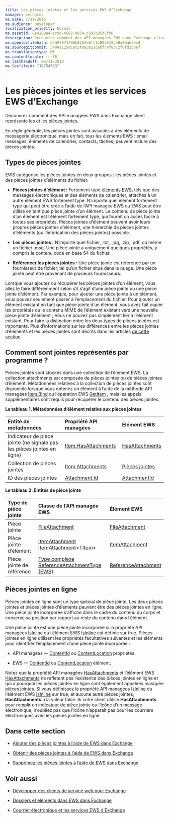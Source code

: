 ```yaml
---
title: Les pièces jointes et les services EWS d’Exchange
manager: sethgros
ms.date: 7/11/2016
ms.audience: Developer
localization_priority: Normal
ms.assetid: 8e4289a4-ec9d-4502-9854-c593c95d5f98
description: Découvrez comment des API managées EWS dans Exchange client représente les et les pièces jointes.
ms.openlocfilehash: e4a97873798b8252e6fc14003519ce8a0eab7ec8
ms.sourcegitcommit: 34041125dc8c5f993b21cebfc4f8b72f0fd2cb6f
ms.translationtype: MT
ms.contentlocale: fr-FR
ms.lasthandoff: 06/11/2018
ms.locfileid: "19754763"
---
```

# <a name="attachments-and-ews-in-exchange"></a>Les pièces jointes et les services EWS d’Exchange

Découvrez comment des API managées EWS dans Exchange client représente les et les pièces jointes.
  
En règle générale, les pièces jointes sont associés à des éléments de messagerie électronique, mais en fait, tous les éléments EWS : email messages, éléments de calendrier, contacts, tâches, peuvent inclure des pièces jointes.
  
## <a name="types-of-attachments"></a>Types de pièces jointes

EWS catégorise les pièces jointes en deux groupes : les pièces jointes et des pièces jointes d’éléments du fichier.
  
- **Pièces jointes d’élément :** Fortement typé [éléments EWS](folders-and-items-in-ews-in-exchange.md), tels que des messages électroniques et des éléments de calendrier, attachés à un autre élément EWS fortement typé. N’importe quel élément fortement typé qui peut être créé à l’aide de l’API managée EWS ou EWS peut être utilisé en tant que pièce jointe d’un élément. Le contenu de pièce jointe d’un élément est l’élément fortement typé, qui fournit un accès facile à toutes ses propriétés. Pièces jointes d’élément peuvent avoir leurs propres pièces jointes d’élément, une hiérarchie de pièces jointes d’éléments (ou l’imbrication des pièces jointes) possible.
    
- **Les pièces jointes :** N’importe quel fichier, .txt, .jpg, .zip, .pdf, ou même un fichier .msg. Une pièce jointe a uniquement quelques propriétés, y compris le contenu codé en base 64 du fichier. 
    
- **Référencer les pièces jointes :** Une pièce jointe est référencé par un fournisseur de fichier, tel qu’un fichier situé dans le nuage. Une pièce jointe peut être provenant de plusieurs fournisseurs. 
    
Lorsque vous ajoutez ou récupérer les pièces jointes d’un élément, vous allez le faire différemment selon s’il s’agit d’une pièce jointe ou une pièce jointe d’élément. Par exemple, pour ajouter une pièce jointe à un élément, vous pouvez seulement passer à l’emplacement du fichier. Pour ajouter un élément existant en tant que pièce jointe d’un élément, vous avez fait copier les propriétés ou le contenu MIME de l’élément existant vers une nouvelle pièce jointe d’élément ; Vous ne pouvez pas simplement lier à l’élément existant. Pour faire la distinction entre les deux types de pièces jointes est importante. Plus d’informations sur les différences entre les pièces jointes d’éléments et les pièces jointes sont décrits dans les articles [de cette section](#bk_inthissection).
  
## <a name="how-are-attachments-represented-programmatically"></a>Comment sont jointes représentés par programme ?

Pièces jointes sont stockés dans une collection de l’élément EWS. La collection attachments est composée de pièces jointes ou de pièces jointes d’élément. Métadonnées relatives à la collection de pièces jointes sont disponible lorsque vous obtenez un élément à l’aide de la méthode API managées [Item.Bind](http://msdn.microsoft.com/en-us/library/microsoft.exchange.webservices.data.item.bind%28v=exchg.80%29.aspx) ou l’opération EWS [GetItem](http://msdn.microsoft.com/library/e3590b8b-c2a7-4dad-a014-6360197b68e4%28Office.15%29.aspx) , mais les appels supplémentaires sont requis pour récupérer le contenu des pièces jointes. 
  
**Le tableau 1. Métadonnées d’élément relative aux pièces jointes**

|**Entité de métadonnées**|**Propriété API managées**|**Élément EWS**|
|:-----|:-----|:-----|
|Indicateur de pièce jointe (ne signale pas les pièces jointes en ligne)  <br/> |[Item.HasAttachments](http://msdn.microsoft.com/en-us/library/microsoft.exchange.webservices.data.item.hasattachments%28v=exchg.80%29.aspx) <br/> |[HasAttachments](http://msdn.microsoft.com/library/538b7a85-11d7-4daa-8458-09b540760e8b%28Office.15%29.aspx) <br/> |
|Collection de pièces jointes  <br/> |[Item.Attachments](http://msdn.microsoft.com/en-us/library/microsoft.exchange.webservices.data.item.attachments%28v=exchg.80%29.aspx) <br/> |[Pièces jointes](http://msdn.microsoft.com/library/b470e614-34bb-44f0-8790-7ddbdcbbd29d%28Office.15%29.aspx) <br/> |
|ID des pièces jointes  <br/> |[Attachment.Id](http://msdn.microsoft.com/en-us/library/microsoft.exchange.webservices.data.attachment.id%28v=exchg.80%29.aspx) <br/> |[AttachmentId](http://msdn.microsoft.com/library/55a5fd77-60d1-40fa-8144-770600cedc6a%28Office.15%29.aspx) <br/> |
   
**Le tableau 2. Entités de pièce jointe**

|**Type de pièce jointe**|**Classe de l’API managée EWS**|**Élément EWS**|
|:-----|:-----|:-----|
|Pièce jointe  <br/> |[FileAttachment](http://msdn.microsoft.com/en-us/library/microsoft.exchange.webservices.data.fileattachment%28v=exchg.80%29.aspx) <br/> |[FileAttachment](http://msdn.microsoft.com/library/3ecea174-73d1-47fd-8917-6065cef1d565%28Office.15%29.aspx) <br/> |
|Pièce jointe d’élément  <br/> |[ItemAttachment](http://msdn.microsoft.com/en-us/library/microsoft.exchange.webservices.data.itemattachment%28v=exchg.80%29.aspx) <br/> [ItemAttachment\<TItem\>](http://msdn.microsoft.com/en-us/library/dd635165%28v=exchg.80%29.aspx) <br/> |[ItemAttachment](http://msdn.microsoft.com/library/089ee599-f45e-46f5-a18a-5cfb3d2851ff%28Office.15%29.aspx) <br/> |
|Pièce jointe de référence  <br/> |[Type complexe ReferenceAttachmentType (EWS)](http://msdn.microsoft.com/library/18bfa012-e903-d7f3-528a-31ccceb65463%28Office.15%29.aspx) <br/> |[ReferenceAttachment](http://msdn.microsoft.com/library/b9bde862-6b75-4a81-8033-00a47be4dc2f%28Office.15%29.aspx) <br/> |
   
## <a name="inline-attachments"></a>Pièces jointes en ligne

Pièces jointes en ligne sont un type spécial de pièce jointe. Les deux pièces jointes et pièces jointes d’éléments peuvent être des pièces jointes en ligne. Une pièce jointe incorporée s’affiche dans le cadre du contenu du corps et conserve sa position par rapport au reste du contenu dans l’élément. 
  
Une pièce jointe est une pièce jointe incorporée si la propriété API managées [IsInline](http://msdn.microsoft.com/en-us/library/microsoft.exchange.webservices.data.attachment.isinline%28v=exchg.80%29.aspx) ou l’élément EWS [IsInline](http://msdn.microsoft.com/library/5e7712c8-372a-4a16-be64-360c5ff3961a%28Office.15%29.aspx) est définie sur true. Pièces jointes en ligne utilisent les propriétés facultatives suivantes et les éléments pour identifier l’emplacement d’une pièce jointe incorporée : 
  
- API managées — [ContentId](http://msdn.microsoft.com/en-us/library/microsoft.exchange.webservices.data.attachment.contentid%28v=exchg.80%29.aspx) ou [ContentLocation](http://msdn.microsoft.com/en-us/library/microsoft.exchange.webservices.data.attachment.contentlocation%28v=exchg.80%29.aspx) propriétés. 
    
- EWS — [ContentId](http://msdn.microsoft.com/library/bc59100d-6079-414b-a6e0-7c15feaa3184%28Office.15%29.aspx) ou [ContentLocation](http://msdn.microsoft.com/library/d91cf587-24e3-4c13-8784-5ca29787cca7%28Office.15%29.aspx) élément. 
    
Notez que la propriété API managées [HasAttachments](http://msdn.microsoft.com/en-us/library/microsoft.exchange.webservices.data.item.hasattachments%28v=exchg.80%29.aspx) et l’élément EWS [HasAttachments](http://msdn.microsoft.com/library/538b7a85-11d7-4daa-8458-09b540760e8b%28Office.15%29.aspx) ne reflètent pas l’existence des pièces jointes en ligne et qui a pourquoi les pièces jointes en ligne sont également appelées masquée pièces jointes. Si vous définissez la propriété API managées [IsInline](http://msdn.microsoft.com/en-us/library/microsoft.exchange.webservices.data.attachment.isinline%28v=exchg.80%29.aspx) ou l’élément EWS [IsInline](http://msdn.microsoft.com/library/5e7712c8-372a-4a16-be64-360c5ff3961a%28Office.15%29.aspx) sur true, et aucune autre pièces jointes, **HasAttachments** a la valeur false. Si votre client utilise **HasAttachments** pour remplir un indicateur de pièce jointe ou l’icône d’un message électronique, n’oubliez pas que l’icône n’apparaît pas pour les courriers électroniques avec les pièces jointes en ligne. 
  
## <a name="in-this-section"></a>Dans cette section
<a name="bk_inthissection"> </a>

- [Ajouter des pièces jointes à l’aide de EWS dans Exchange](how-to-add-attachments-by-using-ews-in-exchange.md)
    
- [Obtenir des pièces jointes à l’aide de EWS dans Exchange](how-to-get-attachments-by-using-ews-in-exchange.md)
    
- [Supprimez les pièces jointes à l’aide de EWS dans Exchange](how-to-delete-attachments-by-using-ews-in-exchange.md)
    
## <a name="see-also"></a>Voir aussi
<a name="bk_additionalresources"> </a>

- [Développer des clients de service web pour Exchange](develop-web-service-clients-for-exchange.md)
    
- [Dossiers et éléments dans EWS dans Exchange](folders-and-items-in-ews-in-exchange.md)
    
- [Courrier électronique et les services EWS d'Exchange](email-and-ews-in-exchange.md)
    

